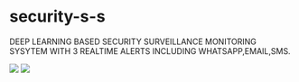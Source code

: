 # security-s-s
DEEP LEARNING BASED SECURITY SURVEILLANCE MONITORING SYSYTEM WITH 3 REALTIME ALERTS INCLUDING WHATSAPP,EMAIL,SMS.

![](./data/ss.gif)
![](./data/SECURITY2.svg.gif)
